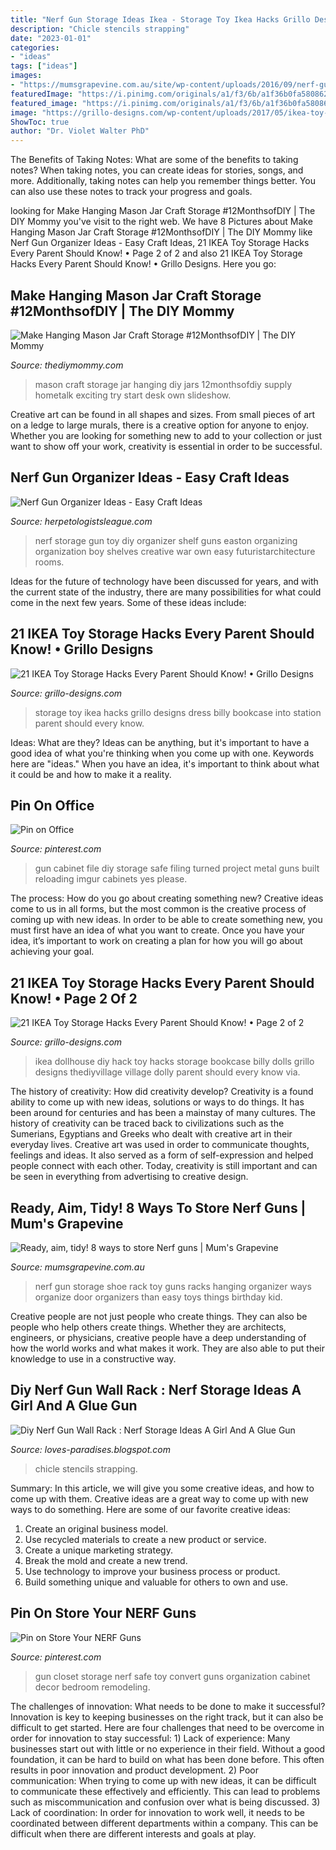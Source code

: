 ```yaml
---
title: "Nerf Gun Storage Ideas Ikea - Storage Toy Ikea Hacks Grillo Designs Dress Billy Bookcase Into Station Parent Should Every Know"
description: "Chicle stencils strapping"
date: "2023-01-01"
categories:
- "ideas"
tags: ["ideas"]
images:
- "https://mumsgrapevine.com.au/site/wp-content/uploads/2016/09/nerf-gun-storage-shoe-rack.jpg"
featuredImage: "https://i.pinimg.com/originals/a1/f3/6b/a1f36b0fa58086255703f757eeecd8f5.jpg"
featured_image: "https://i.pinimg.com/originals/a1/f3/6b/a1f36b0fa58086255703f757eeecd8f5.jpg"
image: "https://grillo-designs.com/wp-content/uploads/2017/05/ikea-toy-storage-hacks-for-the-kids-rooms-grillo-deisgns.jpg"
ShowToc: true
author: "Dr. Violet Walter PhD"
---
```



The Benefits of Taking Notes: What are some of the benefits to taking notes?
When taking notes, you can create ideas for stories, songs, and more. Additionally, taking notes can help you remember things better. You can also use these notes to track your progress and goals.

	

		
looking for Make Hanging Mason Jar Craft Storage #12MonthsofDIY | The DIY Mommy you've visit to the right web. We have 8 Pictures about Make Hanging Mason Jar Craft Storage #12MonthsofDIY | The DIY Mommy like Nerf Gun Organizer Ideas - Easy Craft Ideas, 21 IKEA Toy Storage Hacks Every Parent Should Know! • Page 2 of 2 and also 21 IKEA Toy Storage Hacks Every Parent Should Know! • Grillo Designs. Here you go:
		
    
## Make Hanging Mason Jar Craft Storage #12MonthsofDIY | The DIY Mommy

<img loading=lazy src="https://thediymommy.com/wp-content/uploads/2016/01/DIY-Hanging-Mason-Jar-Craft-Supply-Storage-4.jpg" onerror="this.onerror=null;this.src='https://tse1.mm.bing.net/th?id=OIP.TmJrYmN0ncxwO_OoDDqM0QHaKX&amp;pid=15.1';" alt="Make Hanging Mason Jar Craft Storage #12MonthsofDIY | The DIY Mommy">

_Source: thediymommy.com_

>mason craft storage jar hanging diy jars 12monthsofdiy supply hometalk exciting try start desk own slideshow. 

	

Creative art can be found in all shapes and sizes. From small pieces of art on a ledge to large murals, there is a creative option for anyone to enjoy. Whether you are looking for something new to add to your collection or just want to show off your work, creativity is essential in order to be successful.

    
## Nerf Gun Organizer Ideas - Easy Craft Ideas

<img loading=lazy src="https://i.pinimg.com/originals/3e/80/d1/3e80d15b9dce3205f3f56927afb254e8.jpg" onerror="this.onerror=null;this.src='https://tse4.mm.bing.net/th?id=OIP.6ddPnWfyviqShGnBxcYlTQHaFj&amp;pid=15.1';" alt="Nerf Gun Organizer Ideas - Easy Craft Ideas">

_Source: herpetologistsleague.com_

>nerf storage gun toy diy organizer shelf guns easton organizing organization boy shelves creative war own easy futuristarchitecture rooms. 

	

Ideas for the future of technology have been discussed for years, and with the current state of the industry, there are many possibilities for what could come in the next few years. Some of these ideas include: 

    
## 21 IKEA Toy Storage Hacks Every Parent Should Know! • Grillo Designs

<img loading=lazy src="https://grillo-designs.com/wp-content/uploads/2017/05/ikea-toy-storage-hacks-for-the-kids-rooms-grillo-deisgns.jpg" onerror="this.onerror=null;this.src='https://tse2.mm.bing.net/th?id=OIP.G5tUOtkHp-7nca5h6oik7AHaLH&amp;pid=15.1';" alt="21 IKEA Toy Storage Hacks Every Parent Should Know! • Grillo Designs">

_Source: grillo-designs.com_

>storage toy ikea hacks grillo designs dress billy bookcase into station parent should every know. 

	

Ideas: What are they?
Ideas can be anything, but it's important to have a good idea of what you're thinking when you come up with one. Keywords here are "ideas." When you have an idea, it's important to think about what it could be and how to make it a reality.

    
## Pin On Office

<img loading=lazy src="https://i.pinimg.com/originals/cb/38/48/cb3848d63b9ece1be53e96247c988a97.jpg" onerror="this.onerror=null;this.src='https://tse4.mm.bing.net/th?id=OIP.R5tYba7l7g5AaqHkAI2RGQHaJ4&amp;pid=15.1';" alt="Pin on Office">

_Source: pinterest.com_

>gun cabinet file diy storage safe filing turned project metal guns built reloading imgur cabinets yes please. 

	

The process: How do you go about creating something new?
Creative ideas come to us in all forms, but the most common is the creative process of coming up with new ideas. In order to be able to create something new, you must first have an idea of what you want to create. Once you have your idea, it’s important to work on creating a plan for how you will go about achieving your goal.

    
## 21 IKEA Toy Storage Hacks Every Parent Should Know! • Page 2 Of 2

<img loading=lazy src="http://grillo-designs.com/wp-content/uploads/2017/05/girls-ikea-toy-storage-hacks-grillo-designs.jpg" onerror="this.onerror=null;this.src='https://tse2.mm.bing.net/th?id=OIP.WTaMYIpK5ernikz5JNfBFwHaMQ&amp;pid=15.1';" alt="21 IKEA Toy Storage Hacks Every Parent Should Know! • Page 2 of 2">

_Source: grillo-designs.com_

>ikea dollhouse diy hack toy hacks storage bookcase billy dolls grillo designs thediyvillage village dolly parent should every know via. 

	

The history of creativity: How did creativity develop?
Creativity is a found ability to come up with new ideas, solutions or ways to do things. It has been around for centuries and has been a mainstay of many cultures. The history of creativity can be traced back to civilizations such as the Sumerians, Egyptians and Greeks who dealt with creative art in their everyday lives. Creative art was used in order to communicate thoughts, feelings and ideas. It also served as a form of self-expression and helped people connect with each other. Today, creativity is still important and can be seen in everything from advertising to creative design.

    
## Ready, Aim, Tidy! 8 Ways To Store Nerf Guns | Mum&#039;s Grapevine

<img loading=lazy src="https://mumsgrapevine.com.au/site/wp-content/uploads/2016/09/nerf-gun-storage-shoe-rack.jpg" onerror="this.onerror=null;this.src='https://tse4.mm.bing.net/th?id=OIP.7Km6wWG8j4FMe2Q-l-UpjAHaL5&amp;pid=15.1';" alt="Ready, aim, tidy! 8 ways to store Nerf guns | Mum&#039;s Grapevine">

_Source: mumsgrapevine.com.au_

>nerf gun storage shoe rack toy guns racks hanging organizer ways organize door organizers than easy toys things birthday kid. 

	

Creative people are not just people who create things. They can also be people who help others create things. Whether they are architects, engineers, or physicians, creative people have a deep understanding of how the world works and what makes it work. They are also able to put their knowledge to use in a constructive way.

    
## Diy Nerf Gun Wall Rack : Nerf Storage Ideas A Girl And A Glue Gun

<img loading=lazy src="https://i.pinimg.com/originals/a1/f3/6b/a1f36b0fa58086255703f757eeecd8f5.jpg" onerror="this.onerror=null;this.src='https://tse2.mm.bing.net/th?id=OIP.mPzTjUV8JDfVPkvi6hY_rAHaHa&amp;pid=15.1';" alt="Diy Nerf Gun Wall Rack : Nerf Storage Ideas A Girl And A Glue Gun">

_Source: loves-paradises.blogspot.com_

>chicle stencils strapping. 

	

Summary: In this article, we will give you some creative ideas, and how to come up with them.
Creative ideas are a great way to come up with new ways to do something. Here are some of our favorite creative ideas:
1. Create an original business model.
2. Use recycled materials to create a new product or service.
3. Create a unique marketing strategy.
4. Break the mold and create a new trend. 
5. Use technology to improve your business process or product. 
6. Build something unique and valuable for others to own and use.

    
## Pin On Store Your NERF Guns

<img loading=lazy src="https://i.pinimg.com/736x/d0/7f/d3/d07fd3b0e7559cb3386dd4b4d4fc17dd--nerf-storage-toy-storage.jpg" onerror="this.onerror=null;this.src='https://tse3.mm.bing.net/th?id=OIP.G713aLV-rcbVZNFyvU-WeQHaKQ&amp;pid=15.1';" alt="Pin on Store Your NERF Guns">

_Source: pinterest.com_

>gun closet storage nerf safe toy convert guns organization cabinet decor bedroom remodeling. 

	

The challenges of innovation: What needs to be done to make it successful?
Innovation is key to keeping businesses on the right track, but it can also be difficult to get started. Here are four challenges that need to be overcome in order for innovation to stay successful: 1) Lack of experience: Many businesses start out with little or no experience in their field. Without a good foundation, it can be hard to build on what has been done before. This often results in poor innovation and product development. 2) Poor communication: When trying to come up with new ideas, it can be difficult to communicate these effectively and efficiently. This can lead to problems such as miscommunication and confusion over what is being discussed. 3) Lack of coordination: In order for innovation to work well, it needs to be coordinated between different departments within a company. This can be difficult when there are different interests and goals at play.

